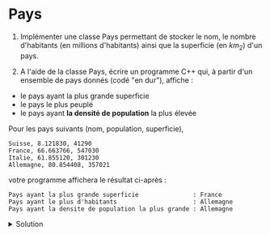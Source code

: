 # Pays
1. Implémenter une classe Pays permettant de stocker le nom, le nombre d'habitants (en millions d'habitants) ainsi que la superficie (en $`km_2`$) d'un pays.

2. A l'aide de la classe Pays, écrire un programme C++ qui, à partir d'un ensemble de pays donnés (codé "en dur"), affiche :
- le pays ayant la plus grande superficie
- le pays le plus peuplé
- le pays ayant __la densité de population__ la plus élevée

Pour les pays suivants (nom, population, superficie), 
~~~text
Suisse, 8.121830, 41290
France, 66.663766, 547030
Italie, 61.855120, 301230
Allemagne, 80.854408, 357021
~~~

votre programme affichera le résultat ci-après :

~~~text
Pays ayant la plus grande superficie               : France
Pays ayant le plus d'habitants                     : Allemagne
Pays ayant la densite de population la plus grande : Allemagne
~~~


<details>
<summary>Solution</summary>

~~~cpp
#include <iostream>
#include <string>
#include <vector>

using namespace std;

// ---------------------------------------------------------------------------
class Pays {
public:
   // Constructeur
   Pays(const string& nom, double population, int superficie);
   
   // getters
   string get_nom()        const { return nom; }
   double get_population() const { return population; }
   int    get_superficie() const { return superficie; }
   
   // setters
   void set_population(double population);
   void set_superficie(int superficie);
   // pas de setter pour le nom, qui ne change a priori pas
   
   // Autres
   double calcule_densite_population() const;
   
private:
   string nom;          // nom du pays
   double population;   // en mio d'habitants
   int superficie;      // en km2
};
// ---------------------------------------------------------------------------

int main() {
   vector<Pays> v_pays{
           Pays("Suisse", 8.121830, 41290),
           Pays("France", 66.663766, 547030),
           Pays("Italie", 61.855120, 301230),
           Pays("Allemagne", 80.854408, 357021)
   };

   size_t idx_max_superficie = 0; 
   size_t idx_max_population = 0;
   size_t idx_max_densite = 0;

   for (size_t i = 0; i < v_pays.size(); ++i){
      if (v_pays[i].get_superficie() > v_pays[idx_max_superficie].get_superficie()) {
         idx_max_superficie = i;
      }
      if (v_pays[i].get_population() > v_pays[idx_max_population].get_population()) {
         idx_max_population = i;
      }
      if (v_pays[i].calcule_densite_population() > v_pays[idx_max_densite].calcule_densite_population()) {
         idx_max_densite = i;
      }
   }
   cout << "Pays ayant la plus grande superficie               : "
        << v_pays[idx_max_superficie].get_nom()
        << endl
        << "Pays ayant le plus d'habitants                     : "
        << v_pays[idx_max_population].get_nom()
        << endl
        << "Pays ayant la densite de population la plus grande : "
        << v_pays[idx_max_densite].get_nom()
        << endl;
}

// ---------------------------------------------------------------------------

Pays::Pays(const string& nom, double population, int superficie)
        : nom(nom), population(population), superficie(superficie) {
}

void Pays::set_population(double population) {
   this->population = population;
}

void Pays::set_superficie(int superficie) {
   this->superficie = superficie;
}

double Pays::calcule_densite_population() const {
   return population * 1E6 / superficie;
}
// ---------------------------------------------------------------------------
~~~
</details>